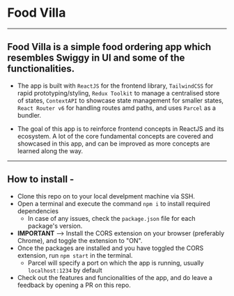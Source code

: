 # Food Villa

---

## Food Villa is a simple food ordering app which resembles Swiggy in UI and some of the functionalities.

- The app is built with `ReactJS` for the frontend library, `TailwindCSS` for rapid prototyping/styling, `Redux Toolkit` to manage a centralised store of states, `ContextAPI` to showcase state management for smaller states, `React Router v6` for handling routes amd paths, and uses `Parcel` as a bundler.

- The goal of this app is to reinforce frontend concepts in ReactJS and its ecosystem. A lot of the core fundamental concepts are covered and showcased in this app, and can be improved as more concepts are learned along the way.

---

## How to install -

- Clone this repo on to your local develpment machine via SSH.
- Open a terminal and execute the command `npm i` to install required dependencies
  - In case of any issues, check the `package.json` file for each package's version.
- **IMPORTANT** --> Install the CORS extension on your browser (preferably Chrome), and toggle the extension to "ON".
- Once the packages are installed and you have toggled the CORS extension, run `npm start` in the terminal.
  - Parcel will specify a port on which the app is running, usually `localhost:1234` by default
- Check out the features and funcionalities of the app, and do leave a feedback by opening a PR on this repo.
